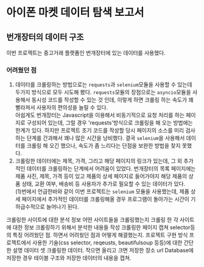# 아이폰 마켓 데이터 탐색 보고서

## 번개장터의 데이터 구조

이번 프로젝트는 중고거래 플랫폼인 번개장터에 있는 데이터를 사용했다.


### 어려웠던 점

1. 데이터를 크롤링하는 방법으로는 `requests`과 `selenium`모듈을 사용할 수 있는데 두가지 방식으로 모두 시도해 봤다. `requests`모듈의 장점으로는 `asyncio`모듈을 사용해서 동시성 코드를 작성할 수 있는 것 인데, 이렇게 하면 크롤링 하는 속도가 꽤 빨라져서 사용자의 편의성을 늘릴 수 있다. <br> 
아쉽게도 번개장터는 Javascript을 이용해서 비동기적으로 요청 처리를 하는 페이지로 구성되어 있는데, 그럴 경우 'requests'방식으로 크롤링을 해 오는 방법에는 한계가 있다. 하지만 프로젝트 초기 코드를 작성할 당시 페이지의 소스를 미리 검사하는 단계를 간과해서 꽤나 많은 시간을 낭비했다. 결국 `selenium`을 사용해서 데이터를 크롤링 해 오긴 했으나, 속도가 좀 느리다는 단점을 보완한 방법을 찾지 못했다.<br>
2. 크롤링한 데이터에는 제목, 가격, 그리고 해당 페이지의 링크가 있는데, 그 외 추가적인 데이터를 크롤링하는 단계에서 어려움이 있었다. 번개장터의 목록 페이지에는 제품 사진, 제목, 가격 등이 있고 제품의 상세 페이지로 들어가야지 해당 제품의 상품 상태, 교환 여부, 배송비 등 사용자가 추가로 필요할 수 있는 데이터가 있다.<br> 
(1)번에서 언급한바와 같이 이번 프로젝트는 `selenium` 모듈을 사용했는데, 제품 상세 페이지에서 추가적인 데이터를 크롤링해올 경우 프로그램이 돌아가는 시간이 기하급수적으로 늘어나기 된다.




크롤링한 사이트에 대한 분석 정보
    어떤 사이트들을 크롤링했는지
        크롤링 한 각 사이트에 대한 정보
        크롤링하기 위해서 분석한 내용들 작성
            크롤링한 페이지 캡쳐
                selector등의 특징
        어려웠던 점. 
            하면서 어려웠던 점과 어떻게 해결했는지.
        프로젝트 구현 방식
            프로젝트에서 사용한 기술(css selector, reqeusts, beautifulsoup  등등)에 대한 간단한 설명
데이터 셋
    크롤링한 데이터.
    작으면 올리고 크면 저장한 장소 url
    Database에 저장한 경우 테이블 구조와 저장한 데이터의 내용을 캡쳐.